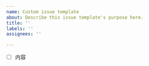 ```yaml
---
name: Custom issue template
about: Describe this issue template's purpose here.
title: ''
labels: ''
assignees: ''

---
```



- [ ] 内容